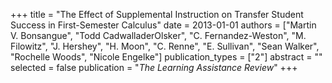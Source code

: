 +++
title = "The Effect of Supplemental Instruction on Transfer Student Success in First-Semester Calculus"
date = 2013-01-01
authors = ["Martin V. Bonsangue", "Todd CadwalladerOlsker", "C. Fernandez-Weston", "M. Filowitz", "J. Hershey", "H. Moon", "C. Renne", "E. Sullivan", "Sean Walker", "Rochelle Woods", "Nicole Engelke"]
publication_types = ["2"]
abstract = ""
selected = false
publication = "*The Learning Assistance Review*"
+++

